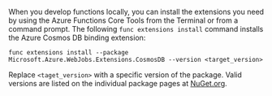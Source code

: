 When you develop functions locally, you can install the extensions you need by using the Azure Functions Core Tools from the Terminal or from a command prompt. The following `func extensions install` command installs the Azure Cosmos DB binding extension:

```
func extensions install --package Microsoft.Azure.WebJobs.Extensions.CosmosDB --version <target_version>
```

Replace `<taget_version>` with a specific version of the package. Valid versions are listed on the individual package pages at [NuGet.org](https://nuget.org).
